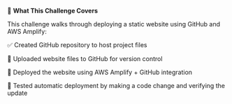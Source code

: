 🚀 **What This Challenge Covers**

This challenge walks through deploying a static website using GitHub and AWS Amplify:

✅ Created GitHub repository to host project files

📁 Uploaded website files to GitHub for version control

🔗 Deployed the website using AWS Amplify + GitHub integration

🔄 Tested automatic deployment by making a code change and verifying the update
